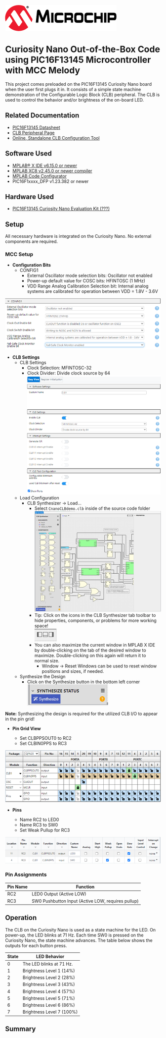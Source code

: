 <!-- Please do not change this logo with link -->

[![MCHP](images/microchip.png)](https://www.microchip.com)

# Curiosity Nano Out-of-the-Box Code using PIC16F13145 Microcontroller with MCC Melody

This project comes preloaded on the PIC16F13145 Curiosity Nano board when the user first plugs it in. It consists of a simple state machine demonstration of the Configurable Logic Block (CLB) peripheral. The CLB is used to control the behavior and/or brightness of the on-board LED. 

## Related Documentation

- [PIC16F13145 Datasheet](#)
- [CLB Peripheral Page](#)
- [Online, Standalone CLB Configuration Tool](#)

## Software Used

- [MPLAB® X IDE v6.15.0 or newer](#)
- [MPLAB XC8 v2.45.0 or newer compiler](#)
- [MPLAB Code Configurator](#)
- PIC16F1xxxx_DFP v1.23.382 or newer

## Hardware Used

- [PIC16F13145 Curiosity Nano Evaluation Kit (???)](#)

## Setup

All necessary hardware is integrated on the Curiosity Nano. No external components are required.

### MCC Setup

* **Configuration Bits**
     * CONFIG1
          * External Oscillator mode selection bits: Oscillator not enabled  
          * Power-up default value for COSC bits: HFINTOSC (1 MHz)  
          * VDD Range Analog Calibration Selection bit: Internal analog systems are calibrated for operation between VDD = 1.8V - 3.6V  

![Image of CONFIG1](./images/configBits_CONFIG1.PNG)

* **CLB Settings**
     * CLB Settings
          * Clock Selection: MFINTOSC-32
          * Clock Divider: Divide clock source by 64  
![Image of the CLB Settings](./images/CLBSettings.PNG)  
     * Load Configuration
          * CLB Synthesizer &rarr; Load...
               * Select `CnanoCLBdemo.clb` inside of the source code folder  
![Image of the CLB Synthesizer](./images/CLBSynthesizer_startup.PNG)  
               * Tip: Click on the icons in the CLB Synthesizer tab toolbar to hide properties, components, or problems for more working space!  
![CLB Window Controls](./images/CLBSynthesizer_windowControls.PNG)  
               * You can also maximize the current window in MPLAB X IDE by double-clicking on the tab of the desired window to maximize. Double-clicking on this again will return it to normal size.
                    * Window &rarr; Reset Windows can be used to reset window positions and sizes, if needed.
     * Synthesize the Design
          * Click on the Synthesize button in the bottom left corner  
![CLB Synthesize Button](./images/CLBSynthesizer_synthesize.PNG)  

**Note:** Synthesizing the design is required for the utilized CLB I/O to appear in the pin grid!

* **Pin Grid View**

     - Set CLBPPSOUT0 to RC2
     - Set CLBIN0PPS to RC3

![Pin Grid View](./images/pinGrid.PNG)
  
* **Pins**

     - Name RC2 to LED0
     - Name RC3 to SW0
     - Set Weak Pullup for RC3  

![Pin Settings](./images/pinSettings.PNG)  

### Pin Assignments

| Pin Name | Function |
| -------- | -------- |
| RC2 | LED0 Output (Active LOW)
| RC3 | SW0 Pushbutton Input (Active LOW, requires pullup)

## Operation

The CLB on the Curiosity Nano is used as a state machine for the LED. On power-up, the LED blinks at 71 Hz. Each time SW0 is pressed on the Curiosity Nano, the state machine advances. The table below shows the outputs for each button press.

| State | LED Behavior |
| ------------ | ------------ |
| 0 | The LED blinks at 71 Hz.
| 1 | Brightness Level 1 (14%)
| 2 | Brightness Level 2 (28%)
| 3 | Brightness Level 3 (43%)
| 4 | Brightness Level 4 (57%)
| 5 | Brightness Level 5 (71%)
| 6 | Brightness Level 6 (86%)
| 7 | Brightness Level 7 (100%)

## Summary

<!-- Summarize what the example has shown -->

